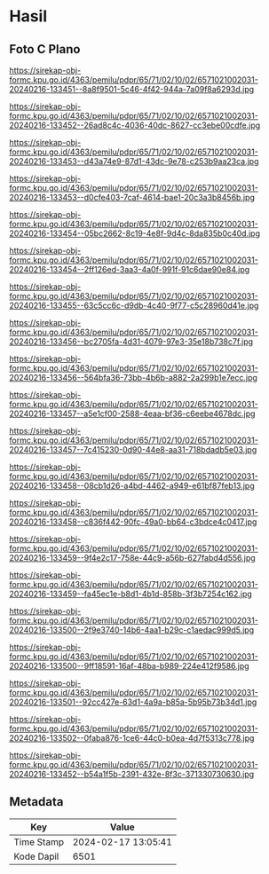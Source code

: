 # Hasil

## Foto C Plano

https://sirekap-obj-formc.kpu.go.id/4363/pemilu/pdpr/65/71/02/10/02/6571021002031-20240216-133451--8a8f9501-5c46-4f42-944a-7a09f8a6293d.jpg

https://sirekap-obj-formc.kpu.go.id/4363/pemilu/pdpr/65/71/02/10/02/6571021002031-20240216-133452--26ad8c4c-4036-40dc-8627-cc3ebe00cdfe.jpg

https://sirekap-obj-formc.kpu.go.id/4363/pemilu/pdpr/65/71/02/10/02/6571021002031-20240216-133453--d43a74e9-87d1-43dc-9e78-c253b9aa23ca.jpg

https://sirekap-obj-formc.kpu.go.id/4363/pemilu/pdpr/65/71/02/10/02/6571021002031-20240216-133453--d0cfe403-7caf-4614-bae1-20c3a3b8456b.jpg

https://sirekap-obj-formc.kpu.go.id/4363/pemilu/pdpr/65/71/02/10/02/6571021002031-20240216-133454--05bc2662-8c19-4e8f-9d4c-8da835b0c40d.jpg

https://sirekap-obj-formc.kpu.go.id/4363/pemilu/pdpr/65/71/02/10/02/6571021002031-20240216-133454--2ff126ed-3aa3-4a0f-991f-91c6dae90e84.jpg

https://sirekap-obj-formc.kpu.go.id/4363/pemilu/pdpr/65/71/02/10/02/6571021002031-20240216-133455--63c5cc6c-d9db-4c40-9f77-c5c28960d41e.jpg

https://sirekap-obj-formc.kpu.go.id/4363/pemilu/pdpr/65/71/02/10/02/6571021002031-20240216-133456--bc2705fa-4d31-4079-97e3-35e18b738c7f.jpg

https://sirekap-obj-formc.kpu.go.id/4363/pemilu/pdpr/65/71/02/10/02/6571021002031-20240216-133456--564bfa36-73bb-4b6b-a882-2a299b1e7ecc.jpg

https://sirekap-obj-formc.kpu.go.id/4363/pemilu/pdpr/65/71/02/10/02/6571021002031-20240216-133457--a5e1cf00-2588-4eaa-bf36-c6eebe4678dc.jpg

https://sirekap-obj-formc.kpu.go.id/4363/pemilu/pdpr/65/71/02/10/02/6571021002031-20240216-133457--7c415230-0d90-44e8-aa31-718bdadb5e03.jpg

https://sirekap-obj-formc.kpu.go.id/4363/pemilu/pdpr/65/71/02/10/02/6571021002031-20240216-133458--08cb1d26-a4bd-4462-a949-e61bf87feb13.jpg

https://sirekap-obj-formc.kpu.go.id/4363/pemilu/pdpr/65/71/02/10/02/6571021002031-20240216-133458--c836f442-90fc-49a0-bb64-c3bdce4c0417.jpg

https://sirekap-obj-formc.kpu.go.id/4363/pemilu/pdpr/65/71/02/10/02/6571021002031-20240216-133459--9f4e2c17-758e-44c9-a56b-627fabd4d556.jpg

https://sirekap-obj-formc.kpu.go.id/4363/pemilu/pdpr/65/71/02/10/02/6571021002031-20240216-133459--fa45ec1e-b8d1-4b1d-858b-3f3b7254c162.jpg

https://sirekap-obj-formc.kpu.go.id/4363/pemilu/pdpr/65/71/02/10/02/6571021002031-20240216-133500--2f9e3740-14b6-4aa1-b29c-c1aedac999d5.jpg

https://sirekap-obj-formc.kpu.go.id/4363/pemilu/pdpr/65/71/02/10/02/6571021002031-20240216-133500--9ff18591-16af-48ba-b989-224e412f9586.jpg

https://sirekap-obj-formc.kpu.go.id/4363/pemilu/pdpr/65/71/02/10/02/6571021002031-20240216-133501--92cc427e-63d1-4a9a-b85a-5b95b73b34d1.jpg

https://sirekap-obj-formc.kpu.go.id/4363/pemilu/pdpr/65/71/02/10/02/6571021002031-20240216-133502--0faba876-1ce6-44c0-b0ea-4d7f5313c778.jpg

https://sirekap-obj-formc.kpu.go.id/4363/pemilu/pdpr/65/71/02/10/02/6571021002031-20240216-133452--b54a1f5b-2391-432e-8f3c-371330730630.jpg


## Metadata

| Key        | Value               |
| ---------- | ------------------- |
| Time Stamp | 2024-02-17 13:05:41 |
| Kode Dapil | 6501                |



